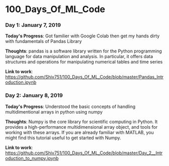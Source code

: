 # 100_Days_Of_ML_Code


### Day 1: January 7, 2019

**Today's Progress**: Got familier with Google Colab then get my hands dirty with fundamentals of Pandas Library 

**Thoughts**: pandas is a software library written for the Python programming language for data manipulation and analysis. In particular, it offers data structures and operations for manipulating numerical tables and time series

**Link to work**: https://github.com/Shiv751/100_Days_Of_ML_Code/blob/master/Pandas_Introduction.ipynb


### Day 2: January 8, 2019

**Today's Progress**: Understood the basic concepts of handling multidimentional arrays in python using numpy

**Thoughts**: Numpy is the core library for scientific computing in Python. It provides a high-performance multidimensional array object, and tools for working with these arrays. If you are already familiar with MATLAB, you might find this tutorial useful to get started with Numpy.

**Link to work**: https://github.com/Shiv751/100_Days_Of_ML_Code/blob/master/Day_2__Introduction_to_numpy.ipynb
